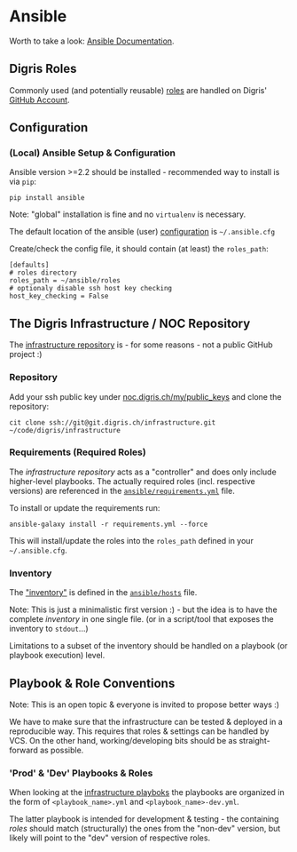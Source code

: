 # Ansible

Worth to take a look: [Ansible Documentation](http://docs.ansible.com/).


## Digris Roles

Commonly used (and potentially reusable) [roles](http://docs.ansible.com/ansible/playbooks_roles.html) are handled on 
Digris' [GitHub Account](https://github.com/digris).


## Configuration


### (Local) Ansible Setup & Configuration

Ansible version >=2.2 should be installed - recommended way to install is via `pip`:

    pip install ansible
    
Note: "global" installation is fine and no `virtualenv` is necessary. 


The default location of the ansible (user) 
[configuration](http://docs.ansible.com/ansible/intro_configuration.html#configuration-file) is `~/.ansible.cfg`

Create/check the config file, it should contain (at least) the `roles_path`:
 
    [defaults]
    # roles directory
    roles_path = ~/ansible/roles
    # optionaly disable ssh host key checking
    host_key_checking = False



## The Digris Infrastructure / NOC Repository
 
The [infrastructure repository](https://noc.digris.ch/projects/infrastructure/repository) is - for some reasons - 
not a public GitHub project :)


### Repository

Add your ssh public key under [noc.digris.ch/my/public_keys](https://noc.digris.ch/my/public_keys) and clone the
repository:

    cit clone ssh://git@git.digris.ch/infrastructure.git ~/code/digris/infrastructure


### Requirements (Required Roles)

The *infrastructure repository* acts as a "controller" and does only include higher-level playbooks. The actually required roles 
(incl. respective versions) are referenced in the
[`ansible/requirements.yml`](https://noc.digris.ch/projects/infrastructure/repository/revisions/master/entry/ansible/requirements.yml) 
file.

To install or update the requirements run:

    ansible-galaxy install -r requirements.yml --force
    

This will install/update the roles into the `roles_path` defined in your `~/.ansible.cfg`.


### Inventory

The ["inventory"](http://docs.ansible.com/ansible/intro_inventory.html#inventory) is defined in the
[`ansible/hosts`](https://noc.digris.ch/projects/infrastructure/repository/revisions/master/entry/ansible/hosts) 
file.

Note: This is just a minimalistic first version :) - but the idea is to have the complete *inventory* in one single
file. (or in a script/tool that exposes the inventory to `stdout`...)

Limitations to a subset of the inventory should be handled on a playbook (or playbook execution) level.



## Playbook & Role Conventions

Note: This is an open topic & everyone is invited to propose better ways :)

We have to make sure that the infrastructure can be tested & deployed in a reproducible way. This requires that 
roles & settings can be handled by VCS. On the other hand, working/developing bits should be as straight-forward as
possible.


### 'Prod' & 'Dev' Playbooks & Roles
 
When looking at the 
[infrastructure playboks](https://noc.digris.ch/projects/infrastructure/repository/revisions/master/entry/ansible/) 
the playbooks are organized in the form of `<playbook_name>.yml` and `<playbook_name>-dev.yml`.

The latter playbook is intended for development & testing - the containing *roles* should match (structurally) the ones 
from the "non-dev" version, but likely will point to the "dev" version of respective roles.


